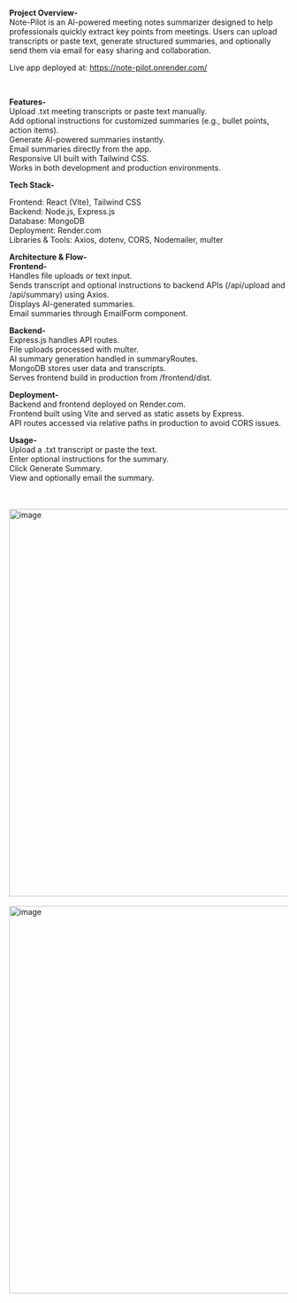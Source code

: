 **Project Overview-**
<br/>
Note-Pilot is an AI-powered meeting notes summarizer designed to help professionals quickly extract key points from meetings. Users can upload transcripts or paste text, generate structured summaries, and optionally send them via email for easy sharing and collaboration.
<br/>

Live app deployed at: https://note-pilot.onrender.com/
<br/>

<br/>

<b>Features-</b>
<br/>
Upload .txt meeting transcripts or paste text manually.<br/>
Add optional instructions for customized summaries (e.g., bullet points, action items).<br/>
Generate AI-powered summaries instantly.<br/>
Email summaries directly from the app.<br/>
Responsive UI built with Tailwind CSS.<br/>
Works in both development and production environments.<br/>

<b>Tech Stack-</b>

Frontend: React (Vite), Tailwind CSS<br/>
Backend: Node.js, Express.js<br/>
Database: MongoDB<br/>
Deployment: Render.com<br/>
Libraries & Tools: Axios, dotenv, CORS, Nodemailer, multer<br/>

<b>Architecture & Flow-</b><br/>
<b>Frontend-</b><br/>
Handles file uploads or text input.<br/>
Sends transcript and optional instructions to backend APIs (/api/upload and /api/summary) using Axios.<br/>
Displays AI-generated summaries.<br/>
Email summaries through EmailForm component.<br/>

<b>Backend-</b><br/>
Express.js handles API routes.<br/>
File uploads processed with multer.<br/>
AI summary generation handled in summaryRoutes.<br/>
MongoDB stores user data and transcripts.<br/>
Serves frontend build in production from /frontend/dist.<br/>

<b>Deployment-</b><br/>
Backend and frontend deployed on Render.com.<br/>
Frontend built using Vite and served as static assets by Express.<br/>
API routes accessed via relative paths in production to avoid CORS issues.<br/>

<b>Usage-</b><br/>
Upload a .txt transcript or paste the text.<br/>
Enter optional instructions for the summary.<br/>
Click Generate Summary.<br/>
View and optionally email the summary.<br/>

<br/>
<br/>
<img width="1400" height="700" alt="image" src="https://github.com/user-attachments/assets/afd142b4-60b5-4e80-afc1-499ecce218c6" />
<br/>
<br/>
<img width="1400" height="700" alt="image" src="https://github.com/user-attachments/assets/69a93d03-0a21-4109-bd0b-6898c9f6996e" />
<br/>
<br/>
